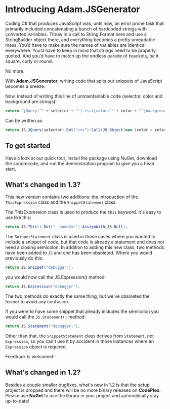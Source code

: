 # Introducing Adam.JSGenerator

Coding C# that produces JavaScript was, until now, an error prone task that primarily included concatenating a bunch of hardcoded strings with converted variables. Throw in a call to String.Format here and use a StringBuilder object there, and everything becomes a pretty unreadable mess. You’d have to make sure the names of variables are identical everywhere. You’d have to keep in mind that strings need to be properly quoted. And you’d have to match up the endless parade of brackets, be it square, curly or round. 

No more.

With **Adam.JSGenerator**, writing code that spits out snippets of JavaScript becomes a breeze. 

Now, instead of writing this line of unmaintainable code (selector, color and background are strings):

```csharp
return "jQuery('" + selector + "').css({color:'" + color + "';background:'" + background +"'});";
```

Can be written as:

```csharp
return JS.JQuery(selector).Dot("css").Call(JS.Object(new {color = color, background = background}));
```
## To get started

Have a look at our quick tour, install the package using NuGet, download the sourcecode, and run the demonstration program to give you a head start.

## What's changed in 1.3?

This new version contains two additions: the introduction of the ``ThisExpression`` class and the ``SnippetStatement`` class.

The ThisExpression class is used to produce the ``this`` keyword. It's easy to use like this:

```csharp
return JS.This().Dot("__someVar").AssignWith(JS.Null);
```

The ``SnippetStatement`` class is used in those cases where you wanted to include a snippet of code, but that code is already a statement and does not need a closing semicolon. In addition to adding this new class, two methods have been added to ``JS`` and one has been obsoleted. Where you would previously do this:

```csharp
return JS.Snippet("debugger");
```

you would now call the JS.Expression() method:

```csharp
return JS.Expression("debugger");
```

The two methods do exactly the same thing, but we've obsoleted the former to avoid any confusion. 

If you were to have some snippet that already includes the semicolon you would call the ``JS.Statement()`` method:

```csharp
return JS.Statement("debugger;");
```

Other than that, the ``SnippetStatement`` class derives from ``Statement``, not ``Expression``, so you can't use it by accident in those instances where an ``Expression`` object is required.

Feedback is welcomed!
## What's changed in 1.2?

Besides a couple smaller bugfixes, what's new in 1.2 is that the setup project is dropped and there will be no more binary releases on **CodePlex**. Please use **NuGet** to use the library in your project and automatically stay up-to-date!
